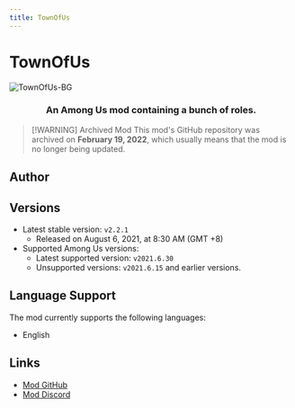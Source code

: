 ```yaml
---
title: TownOfUs
---
```

# TownOfUs <Badge type="warning" text="Archived Mod" />
![TownOfUs-BG](https://cn-sy1.rains3.com/xtremewave/TownOfUs.png)

<div align="center"> 
<h3>An Among Us mod containing a bunch of roles.</h3>
</div>

> [!WARNING] Archived Mod
> This mod's GitHub repository was archived on **February 19, 2022**, which usually means that the mod is no longer being updated.

<script setup>
import { VPTeamMembers } from 'vitepress/theme'

const members = [
  {
    avatar: 'https://cn-sy1.rains3.com/xtremewave/Slushie.png',
    name: 'Slushie',
    title: 'Developer',
    links: [
      { icon: 'github', link: 'https://github.com/slushiegoose' },
    ]
  },
]
</script>

## Author

<div align="center">
<VPTeamMembers size="small" :members="members" />
</div>

## Versions
- Latest stable version: `v2.2.1`
  - Released on August 6, 2021, at 8:30 AM (GMT +8)
- Supported Among Us versions:
    - Latest supported version: `v2021.6.30`
    - Unsupported versions: `v2021.6.15` and earlier versions.

## Language Support
The mod currently supports the following languages:
- English

## Links
- [Mod GitHub](https://github.com/slushiegoose/Town-Of-Us)
- [Mod Discord](https://discord.gg/polus)
